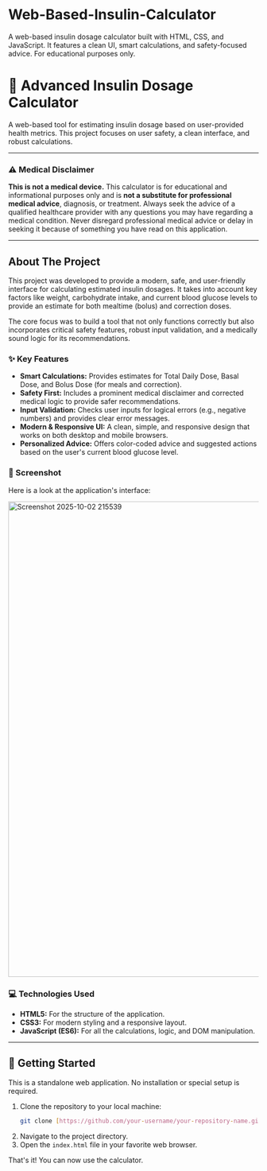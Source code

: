 # Web-Based-Insulin-Calculator
A web-based insulin dosage calculator built with HTML, CSS, and JavaScript. It features a clean UI, smart calculations, and safety-focused advice. For educational purposes only.
# 💉 Advanced Insulin Dosage Calculator

A web-based tool for estimating insulin dosage based on user-provided health metrics. This project focuses on user safety, a clean interface, and robust calculations.

---

### ⚠️ Medical Disclaimer

**This is not a medical device.** This calculator is for educational and informational purposes only and is **not a substitute for professional medical advice**, diagnosis, or treatment. Always seek the advice of a qualified healthcare provider with any questions you may have regarding a medical condition. Never disregard professional medical advice or delay in seeking it because of something you have read on this application.

---

## About The Project

This project was developed to provide a modern, safe, and user-friendly interface for calculating estimated insulin dosages. It takes into account key factors like weight, carbohydrate intake, and current blood glucose levels to provide an estimate for both mealtime (bolus) and correction doses.

The core focus was to build a tool that not only functions correctly but also incorporates critical safety features, robust input validation, and a medically sound logic for its recommendations.

### ✨ Key Features

* **Smart Calculations:** Provides estimates for Total Daily Dose, Basal Dose, and Bolus Dose (for meals and correction).
* **Safety First:** Includes a prominent medical disclaimer and corrected medical logic to provide safer recommendations.
* **Input Validation:** Checks user inputs for logical errors (e.g., negative numbers) and provides clear error messages.
* **Modern & Responsive UI:** A clean, simple, and responsive design that works on both desktop and mobile browsers.
* **Personalized Advice:** Offers color-coded advice and suggested actions based on the user's current blood glucose level.

### 📸 Screenshot

Here is a look at the application's interface:

<img width="1879" height="957" alt="Screenshot 2025-10-02 215539" src="https://github.com/user-attachments/assets/3d29fe3d-2e7c-424b-a34e-74ffb213cc4e" />


### 💻 Technologies Used

* **HTML5:** For the structure of the application.
* **CSS3:** For modern styling and a responsive layout.
* **JavaScript (ES6):** For all the calculations, logic, and DOM manipulation.

---

## 🚀 Getting Started

This is a standalone web application. No installation or special setup is required.

1.  Clone the repository to your local machine:
    ```sh
    git clone [https://github.com/your-username/your-repository-name.git](https://github.com/your-username/your-repository-name.git)
    ```
2.  Navigate to the project directory.
3.  Open the `index.html` file in your favorite web browser.

That's it! You can now use the calculator.
